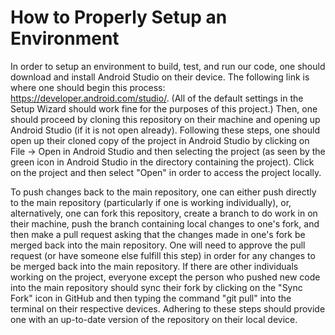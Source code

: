 # How to Properly Setup an Environment

In order to setup an environment to build, test, and run our code, one should download and install Android Studio on their device. The following link is where one
should begin this process: https://developer.android.com/studio/. (All of the default settings in the Setup Wizard should work fine for the purposes of this project.)
Then, one should proceed by cloning this repository on their machine and opening up Android Studio (if it is not open already). Following these steps, one should
open up their cloned copy of the project in Android Studio by clicking on File -> Open in Android Studio and then selecting the project (as seen by the green icon in 
Android Studio in the directory containing the project). Click on the project and then select "Open" in order to access the project locally.

To push changes back to the main repository, one can either push directly to the main repository (particularly if one is working individually), or, alternatively,
one can fork this repository, create a branch to do work in on their machine, push the branch containing local changes to one's fork, and then make a pull request
asking that the changes made in one's fork be merged back into the main repository. One will need to approve the pull request (or have someone else fulfill this step)
in order for any changes to be merged back into the main repository.  If there are other individuals working on the project, everyone except the person who pushed
new code into the main repository should sync their fork by clicking on the "Sync Fork" icon in GitHub and then typing the command "git pull" into the terminal on 
their respective devices. Adhering to these steps should provide one with an up-to-date version of the repository on their local device.
